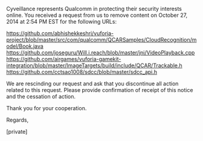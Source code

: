 Cyveillance represents Qualcomm in protecting their security interests
online. You received a request from us to remove content on October 27,
2014 at 2:54 PM EST for the following URLs:

https://github.com/abhishekkeshri/vuforia-project/blob/master/src/com/qualcomm/QCARSamples/CloudRecognition/model/Book.java
https://github.com/joseguru/Will.i.reach/blob/master/jni/VideoPlayback.cpp
https://github.com/airgames/vuforia-gamekit-integration/blob/master/ImageTargets/build/include/QCAR/Trackable.h
https://github.com/cctsao1008/sdcc/blob/master/sdcc_api.h

We are rescinding our request and ask that you discontinue all action
related to this request. Please provide confirmation of receipt of this
notice and the cessation of action.

Thank you for your cooperation.

Regards,

[private]
